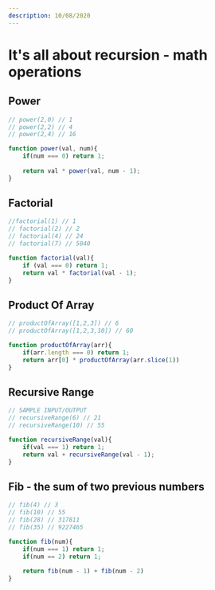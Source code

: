 ```yaml
---
description: 10/08/2020
---
```


# It's all about recursion - math operations

## Power

```javascript
// power(2,0) // 1
// power(2,2) // 4
// power(2,4) // 16

function power(val, num){
    if(num === 0) return 1;
    
    return val * power(val, num - 1);
}
```

## Factorial

```javascript
//factorial(1) // 1
// factorial(2) // 2
// factorial(4) // 24
// factorial(7) // 5040

function factorial(val){
    if (val === 0) return 1;
    return val * factorial(val - 1);
}

```

## Product Of Array

```javascript
// productOfArray([1,2,3]) // 6
// productOfArray([1,2,3,10]) // 60

function productOfArray(arr){
    if(arr.length === 0) return 1;
    return arr[0] * productOfArray(arr.slice(1))
}
```

## Recursive Range

```javascript
// SAMPLE INPUT/OUTPUT
// recursiveRange(6) // 21
// recursiveRange(10) // 55 

function recursiveRange(val){
    if(val === 1) return 1;
    return val + recursiveRange(val - 1);
}
```

## Fib - the sum of two previous numbers

```javascript
// fib(4) // 3
// fib(10) // 55
// fib(28) // 317811
// fib(35) // 9227465

function fib(num){
    if(num === 1) return 1;
    if(num == 2) return 1;
    
    return fib(num - 1) + fib(num - 2)
}
```

